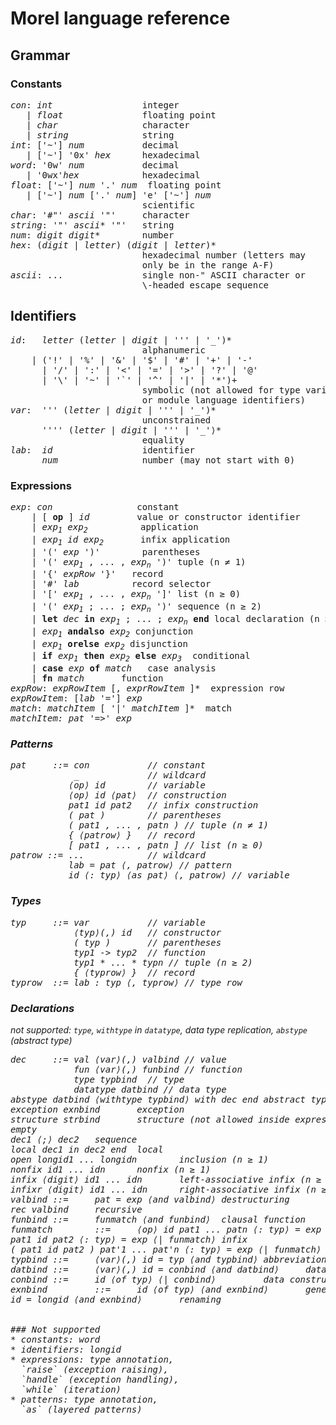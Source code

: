 <!--
{% comment %}
Licensed to Julian Hyde under one or more contributor license
agreements.  See the NOTICE file distributed with this work
for additional information regarding copyright ownership.
Julian Hyde licenses this file to you under the Apache
License, Version 2.0 (the "License"); you may not use this
file except in compliance with the License.  You may obtain a
copy of the License at

http://www.apache.org/licenses/LICENSE-2.0

Unless required by applicable law or agreed to in writing,
software distributed under the License is distributed on an
"AS IS" BASIS, WITHOUT WARRANTIES OR CONDITIONS OF ANY KIND,
either express or implied.  See the License for the specific
language governing permissions and limitations under the
License.
{% endcomment %}
-->

# Morel language reference

## Grammar

### Constants

<pre>
<i>con</i>: <i>int</i>                 integer
   | <i>float</i>               floating point
   | <i>char</i>                character
   | <i>string</i>              string
<i>int</i>: ['~'] <i>num</i>           decimal
   | ['~'] '0x' <i>hex</i>      hexadecimal
<i>word</i>: '0w' <i>num</i>           decimal
   | '0wx'<i>hex</i>            hexadecimal
<i>float</i>: ['~'] <i>num</i> '.' <i>num</i>  floating point
   | ['~'] <i>num</i> ['.' <i>num</i>] 'e' ['~'] <i>num</i>
                         scientific
<i>char</i>: '#"' <i>ascii</i> '"'     character
<i>string</i>: '"' <i>ascii</i>* '"'   string
<i>num</i>: <i>digit</i> <i>digit</i>*        number
<i>hex</i>: (<i>digit</i> | <i>letter</i>) (<i>digit</i> | <i>letter</i>)*
                         hexadecimal number (letters may
                         only be in the range A-F)
<i>ascii</i>: ...               single non-" ASCII character or
                         \-headed escape sequence
</pre>

## Identifiers

<pre>
<i>id</i>:   <i>letter</i> (<i>letter</i> | <i>digit</i> | ''' | '_')*
                         alphanumeric
    | ('!' | '%' | '&' | '$' | '#' | '+' | '-'
      | '/' | ':' | '<' | '=' | '>' | '?' | '@'
      | '\' | '~' | '`' | '^' | '|' | '*')+
                         symbolic (not allowed for type variables
                         or module language identifiers)
<i>var</i>:  ''' (<i>letter</i> | <i>digit</i> | ''' | '_')*
                         unconstrained
      '''' (<i>letter</i> | <i>digit</i> | ''' | '_'⟩*
                         equality
<i>lab</i>:  <i>id</i>                 identifier
      <i>num</i>                number (may not start with 0)
</pre>

### Expressions

<pre>
<i>exp</i>: <i>con</i>                constant
    | [ <b>op</b> ] <i>id</i>         value or constructor identifier
    | <i>exp<sub>1</sub></i> <i>exp<sub>2</sub></i>          application
    | <i>exp<sub>1</sub></i> <i>id</i> <i>exp<sub>2</sub></i>       infix application
    | '(' <i>exp</i> ')'        parentheses
    | '(' <i>exp<sub>1</sub></i> , ... , <i>exp<sub>n</sub></i> ')' tuple (n &ne; 1)
    | '{' <i>expRow</i> '}'   record
    | '#' <i>lab</i>          record selector
    | '[' <i>exp<sub>1</sub></i> , ... , <i>exp<sub>n</sub></i> ']' list (n &ge; 0)
    | '(' <i>exp<sub>1</sub></i> ; ... ; <i>exp<sub>n</sub></i> ')' sequence (n &ge; 2)
    | <b>let</b> <i>dec</i> <b>in</b> <i>exp<sub>1</sub></i> ; ... ; <i>exp<sub>n</sub></i> <b>end</b> local declaration (n ≥ 1)
    | <i>exp<sub>1</sub></i> <b>andalso</b> <i>exp<sub>2</sub></i> conjunction
    | <i>exp<sub>1</sub></i> <b>orelse</b> <i>exp<sub>2</sub></i> disjunction
    | <b>if</b> <i>exp<sub>1</sub></i> <b>then</b> <i>exp<sub>2</sub></i> <b>else</b> <i>exp<sub>3</sub></i>  conditional
    | <b>case</b> <i>exp</i> <b>of</b> <i>match</i>   case analysis
    | <b>fn</b> <i>match</i>       function
<i>expRow</i>: <i>expRowItem</i> [, <i>exprRowItem</i> ]*  expression row
<i>expRowItem</i>: [<i>lab</i> '='] <i>exp</i>
<i>match</i>: <i>matchItem</i> [ '|' <i>matchItem</i> ]*  match
<i>matchItem<i>: <i>pat</i> '=>' <i>exp</i>
</pre>

### Patterns

<pre>
pat     ::= con           // constant
            _             // wildcard
           ⟨op⟩ id        // variable
           ⟨op⟩ id ⟨pat⟩  // construction
           pat1 id pat2   // infix construction
           ( pat )        // parentheses
           ( pat1 , ... , patn ) // tuple (n ≠ 1)
           { ⟨patrow⟩ }   // record
           [ pat1 , ... , patn ] // list (n ≥ 0)
patrow ::= ...            // wildcard
           lab = pat ⟨, patrow⟩ // pattern
           id ⟨: typ⟩ ⟨as pat⟩ ⟨, patrow⟩ // variable
</pre>

### Types

<pre>
typ     ::= var           // variable
            ⟨typ⟩(,) id   // constructor
            ( typ )       // parentheses
            typ1 -> typ2  // function
            typ1 * ... * typn // tuple (n ≥ 2)
            { ⟨typrow⟩ }  // record
typrow  ::= lab : typ ⟨, typrow⟩ // type row
</pre>

### Declarations

not supported: `type`, `withtype` in `datatype`, data type replication, `abstype` (abstract type)

<pre>
dec     ::= val ⟨var⟩(,) valbind // value
            fun ⟨var⟩(,) funbind // function
            type typbind  // type
            datatype datbind // data type
abstype datbind ⟨withtype typbind⟩ with dec end abstract type
exception exnbind       exception
structure strbind       structure (not allowed inside expressions)
empty
dec1 ⟨;⟩ dec2   sequence
local dec1 in dec2 end  local
open longid1 ... longidn        inclusion (n ≥ 1)
nonfix id1 ... idn      nonfix (n ≥ 1)
infix ⟨digit⟩ id1 ... idn       left-associative infix (n ≥ 1)
infixr ⟨digit⟩ id1 ... idn      right-associative infix (n ≥ 1)
valbind ::=     pat = exp ⟨and valbind⟩ destructuring
rec valbind     recursive
funbind ::=     funmatch ⟨and funbind⟩  clausal function
funmatch        ::=     ⟨op⟩ id pat1 ... patn ⟨: typ⟩ = exp ⟨| funmatch⟩        nonfix (n ≥ 1)
pat1 id pat2 ⟨: typ⟩ = exp ⟨| funmatch⟩ infix
( pat1 id pat2 ) pat'1 ... pat'n ⟨: typ⟩ = exp ⟨| funmatch⟩     infix (n ≥ 0)
typbind ::=     ⟨var⟩(,) id = typ ⟨and typbind⟩ abbreviation
datbind ::=     ⟨var⟩(,) id = conbind ⟨and datbind⟩     data type
conbind ::=     id ⟨of typ⟩ ⟨| conbind⟩         data constructor
exnbind         ::=     id ⟨of typ⟩ ⟨and exnbind⟩       generative
id = longid ⟨and exnbind⟩       renaming


### Not supported
* constants: word
* identifiers: longid
* expressions: type annotation,
  `raise` (exception raising),
  `handle` (exception handling),
  `while` (iteration)
* patterns: type annotation,
  `as` (layered patterns)


